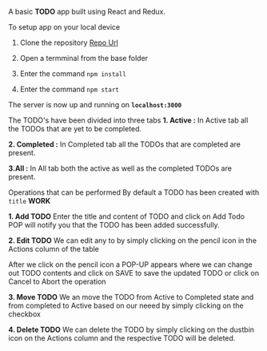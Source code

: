 A basic **TODO** app built using React and Redux.

To setup app on your local device
1. Clone the repository [Repo Url](https://github.com/yashsugandh/react-todo-app.git)

2. Open a termminal from the base folder
3. Enter the command `npm install`
4. Enter the command `npm start`

The server is now up and running on **`localhost:3000`**

The TODO's have been divided into three tabs
**1. Active :** In Active tab all the TODOs that are yet to be completed.

**2. Completed :** In Completed tab all the TODOs that are completed are present.

**3.All :** In All tab both the active as well as the completed TODOs are present.

Operations that can be performed
By default a TODO has been created with `title` **WORK**

**1. Add TODO**
Enter the title and content of TODO and click on Add Todo POP will notify you that the TODO has been added successfully.

**2. Edit TODO**
We can edit any to by simply clicking on the pencil icon in the Actions column of the table

After we click on the pencil icon a POP-UP appears where we can change out TODO contents and click on SAVE to save the updated TODO or click on Cancel to Abort the operation

**3. Move TODO**
We an move the TODO from Active to Completed state and from completed to Active based on our neeed by simply clicking on the checkbox

**4. Delete TODO**
We can delete the TODO by simply clicking on the dustbin icon on the Actions column and the respective TODO will be deleted.